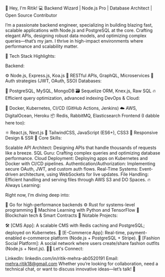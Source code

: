 👋 Hey, I'm Ritik!
💻 Backend Wizard | Node.js Pro | Database Architect | Open Source Contributor

I’m a passionate backend engineer, specializing in building blazing fast, scalable applications with Node.js and PostgreSQL at the core. Crafting elegant APIs, designing robust data models, and optimizing complex queries—that’s my jam. I thrive in high-impact environments where performance and scalability matter.

🚀 Tech Stack Highlights:

Backend:

⚙️ Node.js, Express.js, Koa.js
📡 RESTful APIs, GraphQL, Microservices
🔑 Auth strategies (JWT, OAuth, SSO)
Databases:

🐘 PostgreSQL, MySQL, MongoDB
🗃️ Sequelize ORM, Knex.js, Raw SQL
🔥 Efficient query optimization, advanced indexing
DevOps & Cloud:

🐳 Docker, Kubernetes, CI/CD (GitHub Actions, Jenkins)
☁️ AWS, DigitalOcean, Heroku
📦 Redis, RabbitMQ, Elasticsearch
Frontend (I dabble here too):

⚛️ React.js, Next.js
🎨 TailwindCSS, JavaScript (ES6+), CSS3
📱 Responsive Design & SSR
🧩 Core Skills:

Scalable API Architect: Designing APIs that handle thousands of requests like a breeze.
SQL Guru: Crafting complex queries and optimizing database performance.
Cloud Deployment: Deploying apps on Kubernetes and Docker with CI/CD pipelines.
Authentication/Authorization: Implementing secure OAuth, JWT, and custom auth flows.
Real-Time Systems: Event-driven architecture, using WebSockets for live updates.
File Handling: Efficient handling and serving files through AWS S3 and DO Spaces.
🔥 Always Learning:

Right now, I’m diving deep into:

🚀 Go for high-performance backends
⚙️ Rust for systems-level programming
🧠 Machine Learning with Python and TensorFlow
🔗 Blockchain tech & Smart Contracts
🌟 Notable Projects:

🛠 [CMS App]: A scalable CMS with Redis caching and PostgreSQL; deployed on Kubernetes.
🛒 [E-Commerce App]: Real-time, payment-enabled e-commerce platform (Node.js + PostgreSQL + Stripe).
🧥 [Fashion Social Platform]: A social network where users create/share fashion outfits (Node.js + Next.js).
👨‍💻 Let's Connect:

LinkedIn: linkedin.com/in/ritik-mehra-ab0520191
Email: mehra.ritik18@gmail.com
Whether you’re looking for collaboration, need a technical chat, or want to discuss innovative ideas—let’s talk! 👾
